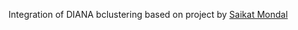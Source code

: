 Integration of DIANA bclustering based on project by [Saikat Mondal](https://github.com/Saikat2019/DIANA-Clustering-Algorithm/blob/master/DIvisiveANAlysis.py)
